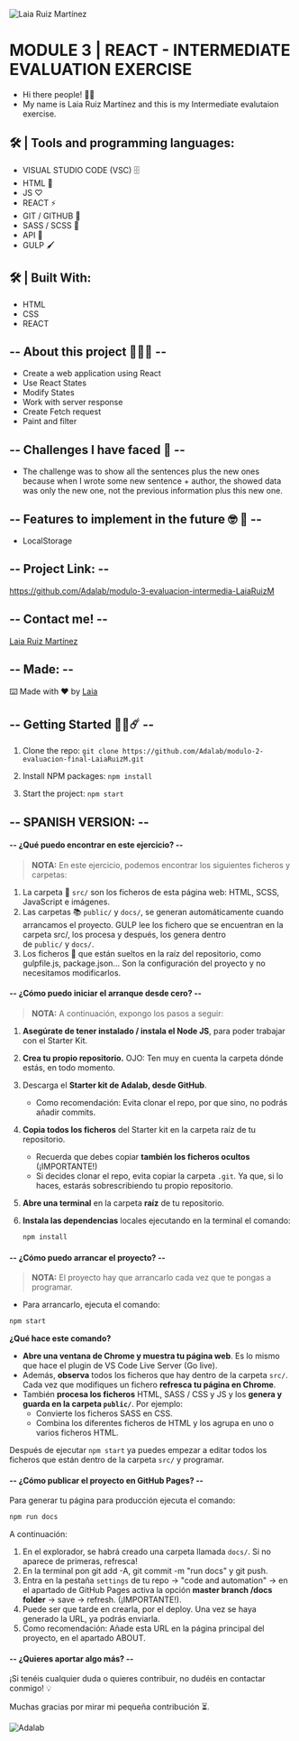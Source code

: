 ![Laia Ruiz Martínez](src/images/Laia.png)

# MODULE 3 | REACT - INTERMEDIATE EVALUATION EXERCISE

- Hi there people! 👋🏻
- My name is Laia Ruiz Martínez and this is my Intermediate evalutaion exercise.

## 🛠 | Tools and programming languages:

- VISUAL STUDIO CODE (VSC) 🗄️
- HTML 📌
- JS ♡
- REACT ⚡️
- GIT / GITHUB 📂
- SASS / SCSS 🔗
- API 🔎
- GULP 🖌️

## 🛠 | Built With:

- HTML
- CSS
- REACT

## -- About this project 🙋🏼‍♀️ --

- Create a web application using React
- Use React States
- Modify States
- Work with server response
- Create Fetch request
- Paint and filter

## -- Challenges I have faced 🤖 --

- The challenge was to show all the sentences plus the new ones because when I wrote some new sentence + author, the showed data was only the new one, not the previous information plus this new one.

## -- Features to implement in the future 🤓 🔁 --

- LocalStorage

## -- Project Link: --

https://github.com/Adalab/modulo-3-evaluacion-intermedia-LaiaRuizM

## -- Contact me! --

[Laia Ruiz Martínez](https://github.com/LaiaRuizM)

## -- Made: --

⌨️ Made with ❤️ by [Laia](https://github.com/LaiaRuizM)

## -- Getting Started 💪🏼☄️ --

1. Clone the repo:
   `git clone https://github.com/Adalab/modulo-2-evaluacion-final-LaiaRuizM.git`

1. Install NPM packages:
   `npm install`

1. Start the project:
   `npm start`

## -- SPANISH VERSION: --

#### -- ¿Qué puedo encontrar en este ejercicio? --

> **NOTA:** En este ejercicio, podemos encontrar los siguientes ficheros y carpetas:

1. La carpeta 📂 `src/` son los ficheros de esta página web: HTML, SCSS, JavaScript e imágenes.
1. Las carpetas 📚 `public/` y `docs/`, se generan automáticamente cuando arrancamos el proyecto. GULP lee los fichero que se encuentran en la carpeta src/, los procesa y después, los genera dentro de `public/` y `docs/`.
1. Los ficheros 📝 que están sueltos en la raíz del repositorio, como gulpfile.js, package.json... Son la configuración del proyecto y no necesitamos modificarlos.

#### -- ¿Cómo puedo iniciar el arranque desde cero? --

> **NOTA:** A continuación, expongo los pasos a seguir:

1. **Asegúrate de tener instalado / instala el Node JS**, para poder trabajar con el Starter Kit.
1. **Crea tu propio repositorio.** OJO: Ten muy en cuenta la carpeta dónde estás, en todo momento.
1. Descarga el **Starter kit de Adalab, desde GitHub**.
   - Como recomendación: Evita clonar el repo, por que sino, no podrás añadir commits.
1. **Copia todos los ficheros** del Starter kit en la carpeta raíz de tu repositorio.
   - Recuerda que debes copiar **también los ficheros ocultos** (¡IMPORTANTE!)
   - Si decides clonar el repo, evita copiar la carpeta `.git`. Ya que, si lo haces, estarás sobrescribiendo tu propio repositorio.
1. **Abre una terminal** en la carpeta **raíz** de tu repositorio.
1. **Instala las dependencias** locales ejecutando en la terminal el comando:

   ```bash
   npm install
   ```

#### -- ¿Cómo puedo arrancar el proyecto? --

> **NOTA:** El proyecto hay que arrancarlo cada vez que te pongas a programar.

- Para arrancarlo, ejecuta el comando:

```bash
npm start
```

**¿Qué hace este comando?**

- **Abre una ventana de Chrome y muestra tu página web**. Es lo mismo que hace el plugin de VS Code Live Server (Go live).
- Además, **observa** todos los ficheros que hay dentro de la carpeta `src/`. Cada vez que modifiques un fichero **refresca tu página en Chrome**.
- También **procesa los ficheros** HTML, SASS / CSS y JS y los **genera y guarda en la carpeta `public/`**. Por ejemplo:
  - Convierte los ficheros SASS en CSS.
  - Combina los diferentes ficheros de HTML y los agrupa en uno o varios ficheros HTML.

Después de ejecutar `npm start` ya puedes empezar a editar todos los ficheros que están dentro de la carpeta `src/` y programar.

#### -- ¿Cómo publicar el proyecto en GitHub Pages? --

Para generar tu página para producción ejecuta el comando:

```bash
npm run docs
```

A continuación:

1. En el explorador, se habrá creado una carpeta llamada `docs/`. Si no aparece de primeras, refresca!
1. En la terminal pon git add -A, git commit -m "run docs" y git push.
1. Entra en la pestaña `settings` de tu repo -> "code and automation" -> en el apartado de GitHub Pages activa la opción **master branch /docs folder** -> save -> refresh. (¡IMPORTANTE!).
1. Puede ser que tarde en crearla, por el deploy. Una vez se haya generado la URL, ya podrás enviarla.
1. Como recomendación: Añade esta URL en la página principal del proyecto, en el apartado ABOUT.

#### -- ¿Quieres aportar algo más? --

¡Si tenéis cualquier duda o quieres contribuir, no dudéis en contactar conmigo! 💡

Muchas gracias por mirar mi pequeña contribución ⏳.

![Adalab](https://beta.adalab.es/resources/images/adalab-logo-155x61-bg-white.png)
